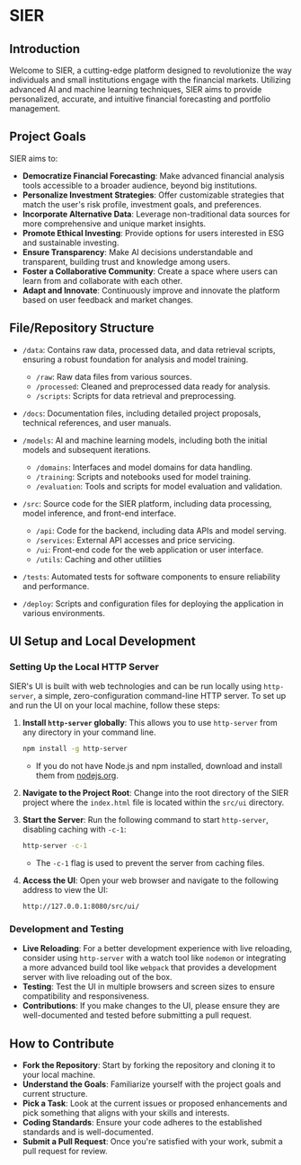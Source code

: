 # SIER

## Introduction
Welcome to SIER, a cutting-edge platform designed to revolutionize the way individuals and small institutions engage with the financial markets. Utilizing advanced AI and machine learning techniques, SIER aims to provide personalized, accurate, and intuitive financial forecasting and portfolio management.

## Project Goals
SIER aims to:

- **Democratize Financial Forecasting**: Make advanced financial analysis tools accessible to a broader audience, beyond big institutions.
- **Personalize Investment Strategies**: Offer customizable strategies that match the user's risk profile, investment goals, and preferences.
- **Incorporate Alternative Data**: Leverage non-traditional data sources for more comprehensive and unique market insights.
- **Promote Ethical Investing**: Provide options for users interested in ESG and sustainable investing.
- **Ensure Transparency**: Make AI decisions understandable and transparent, building trust and knowledge among users.
- **Foster a Collaborative Community**: Create a space where users can learn from and collaborate with each other.
- **Adapt and Innovate**: Continuously improve and innovate the platform based on user feedback and market changes.

## File/Repository Structure

- `/data`: Contains raw data, processed data, and data retrieval scripts, ensuring a robust foundation for analysis and model training.
    - `/raw`: Raw data files from various sources.
    - `/processed`: Cleaned and preprocessed data ready for analysis.
    - `/scripts`: Scripts for data retrieval and preprocessing.

- `/docs`: Documentation files, including detailed project proposals, technical references, and user manuals.

- `/models`: AI and machine learning models, including both the initial models and subsequent iterations.
    - `/domains`: Interfaces and model domains for data handling.  
    - `/training`: Scripts and notebooks used for model training.
    - `/evaluation`: Tools and scripts for model evaluation and validation.

- `/src`: Source code for the SIER platform, including data processing, model inference, and front-end interface.
    - `/api`: Code for the backend, including data APIs and model serving.
    - `/services`: External API accesses and price servicing.
    - `/ui`: Front-end code for the web application or user interface.
    - `/utils`: Caching and other utilities

- `/tests`: Automated tests for software components to ensure reliability and performance.

- `/deploy`: Scripts and configuration files for deploying the application in various environments.


## UI Setup and Local Development

### Setting Up the Local HTTP Server

SIER's UI is built with web technologies and can be run locally using `http-server`, a simple, zero-configuration command-line HTTP server. To set up and run the UI on your local machine, follow these steps:

1. **Install `http-server` globally**: This allows you to use `http-server` from any directory in your command line.
    ```bash
    npm install -g http-server
    ```
   - If you do not have Node.js and npm installed, download and install them from [nodejs.org](https://nodejs.org/).

2. **Navigate to the Project Root**: Change into the root directory of the SIER project where the `index.html` file is located within the `src/ui` directory.

3. **Start the Server**: Run the following command to start `http-server`, disabling caching with `-c-1`:
    ```bash
    http-server -c-1
    ```
    - The `-c-1` flag is used to prevent the server from caching files.

4. **Access the UI**: Open your web browser and navigate to the following address to view the UI:
    ```
    http://127.0.0.1:8080/src/ui/
    ```

### Development and Testing

- **Live Reloading**: For a better development experience with live reloading, consider using `http-server` with a watch tool like `nodemon` or integrating a more advanced build tool like `webpack` that provides a development server with live reloading out of the box.
- **Testing**: Test the UI in multiple browsers and screen sizes to ensure compatibility and responsiveness.
- **Contributions**: If you make changes to the UI, please ensure they are well-documented and tested before submitting a pull request.

## How to Contribute

- **Fork the Repository**: Start by forking the repository and cloning it to your local machine.
- **Understand the Goals**: Familiarize yourself with the project goals and current structure.
- **Pick a Task**: Look at the current issues or proposed enhancements and pick something that aligns with your skills and interests.
- **Coding Standards**: Ensure your code adheres to the established standards and is well-documented.
- **Submit a Pull Request**: Once you're satisfied with your work, submit a pull request for review.


